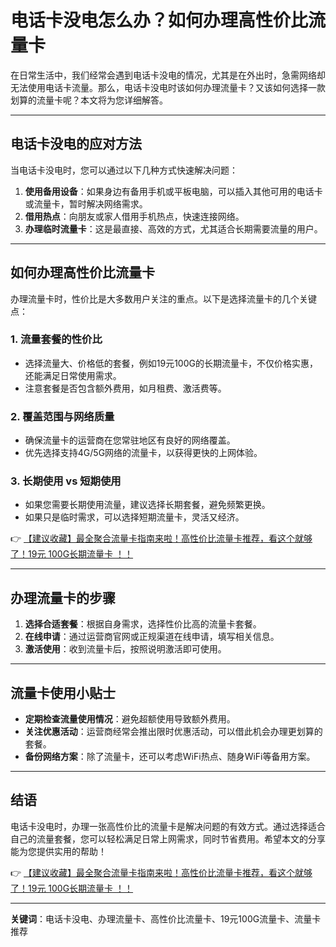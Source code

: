 # 电话卡没电怎么办？如何办理高性价比流量卡

在日常生活中，我们经常会遇到电话卡没电的情况，尤其是在外出时，急需网络却无法使用电话卡流量。那么，电话卡没电时该如何办理流量卡？又该如何选择一款划算的流量卡呢？本文将为您详细解答。

---

## 电话卡没电的应对方法

当电话卡没电时，您可以通过以下几种方式快速解决问题：

1. **使用备用设备**：如果身边有备用手机或平板电脑，可以插入其他可用的电话卡或流量卡，暂时解决网络需求。
2. **借用热点**：向朋友或家人借用手机热点，快速连接网络。
3. **办理临时流量卡**：这是最直接、高效的方式，尤其适合长期需要流量的用户。

---

## 如何办理高性价比流量卡

办理流量卡时，性价比是大多数用户关注的重点。以下是选择流量卡的几个关键点：

### 1. **流量套餐的性价比**
   - 选择流量大、价格低的套餐，例如19元100G的长期流量卡，不仅价格实惠，还能满足日常使用需求。
   - 注意套餐是否包含额外费用，如月租费、激活费等。

### 2. **覆盖范围与网络质量**
   - 确保流量卡的运营商在您常驻地区有良好的网络覆盖。
   - 优先选择支持4G/5G网络的流量卡，以获得更快的上网体验。

### 3. **长期使用 vs 短期使用**
   - 如果您需要长期使用流量，建议选择长期套餐，避免频繁更换。
   - 如果只是临时需求，可以选择短期流量卡，灵活又经济。

👉 [【建议收藏】最全聚合流量卡指南来啦！高性价比流量卡推荐，看这个就够了！19元 100G长期流量卡 ！！](https://bit.ly/Liuliangka)

---

## 办理流量卡的步骤

1. **选择合适套餐**：根据自身需求，选择性价比高的流量卡套餐。
2. **在线申请**：通过运营商官网或正规渠道在线申请，填写相关信息。
3. **激活使用**：收到流量卡后，按照说明激活即可使用。

---

## 流量卡使用小贴士

- **定期检查流量使用情况**：避免超额使用导致额外费用。
- **关注优惠活动**：运营商经常会推出限时优惠活动，可以借此机会办理更划算的套餐。
- **备份网络方案**：除了流量卡，还可以考虑WiFi热点、随身WiFi等备用方案。

---

## 结语

电话卡没电时，办理一张高性价比的流量卡是解决问题的有效方式。通过选择适合自己的流量套餐，您可以轻松满足日常上网需求，同时节省费用。希望本文的分享能为您提供实用的帮助！

👉 [【建议收藏】最全聚合流量卡指南来啦！高性价比流量卡推荐，看这个就够了！19元 100G长期流量卡 ！！](https://bit.ly/Liuliangka)

---

**关键词**：电话卡没电、办理流量卡、高性价比流量卡、19元100G流量卡、流量卡推荐